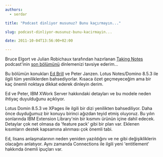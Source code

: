 ```yaml
---
authors:
  - serdar

title: "Podcast dinliyor musunuz? Bunu kaçırmayın..."

slug: podcast-dinliyor-musunuz-bunu-kacirmayin...

date: 2011-10-04T13:56:00+02:00

---
```


Bruce Elgort ve Julian Robichaux tarafından hazırlanan [Taking Notes](http://www.takingnotespodcast.com/) podcast'inin [son bölümünü](http://www.takingnotespodcast.com/blogs/takingnotes.nsf/dx/TakingNotesEpisode141.htm) dinlemenizi tavsiye ederim...

Bu bölümün konukları [Ed Brill](http://www.edbrill.com "Ed Brill") ve Peter Janzen. Lotus Notes/Domino 8.5.3 ile ilgili tüm yeniliklerden bahsediyorlar. Kısaca özet geçmeyeceğim ama bir kaç önemli noktaya dikkat ederek dinleyin derim.
<!-- more -->
Ed ve Peter, IBM XWork Server hakkındaki detayları ve bu modele neden ihtiyaç duyulduğunu açıklıyor.

Lotus Domin 8.5.3 ve XPages ile ilgili bir dizi yenilikten bahsediliyor. Daha önce duyduğumuz bir konuyu birinci ağızdan teyid etmiş oluyoruz. Bu yılın sonlarında IBM Extension Library'nin bir kısmını ürünün içine dahil edecek. Detaylar çok net olmasa da 'feature pack' gibi bir plan var. Eklenen kısımların destek kapsamına alınması çok önemli tabi.

Ed, lisans anlaşmalarının neden yeniden yazıldığını ve ne gibi değişikliklerin olacağını anlatıyor. Aynı zamanda Connections ile ilgili yeni 'entitlement' hakkında önemli ipuçları var.
